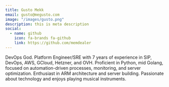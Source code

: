 ```yaml
---
title: Gusto Mekk
email: gusto@megusto.com
image: "/images/gusto.png"
description: this is meta description
social:
  - name: github
    icon: fa-brands fa-github
    link: https://github.com/memdealer
---
```


DevOps God. Platform Engineer/SRE with 7 years of experience in SIP, DevOps, AWS, GCloud, Hetzner, and OVH. Proficient in Python, mid Golang, focused on automation-driven processes, monitoring, and server optimization. Enthusiast in ARM architecture and server building. Passionate about technology and enjoys playing musical instruments.

